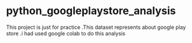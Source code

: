 # python_googleplaystore_analysis
This project is just for practice .This dataset represents about google play store .i had used google colab to do this analysis
